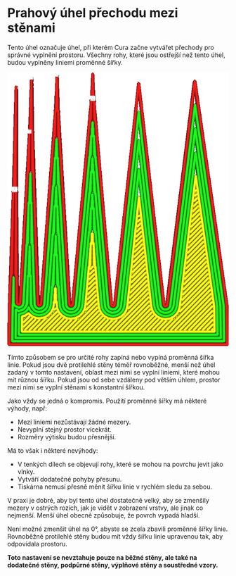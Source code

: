 Prahový úhel přechodu mezi stěnami
====
Tento úhel označuje úhel, při kterém Cura začne vytvářet přechody pro správné vyplnění prostoru. Všechny rohy, které jsou ostřejší než tento úhel, budou vyplněny liniemi proměnné šířky.

![Širší než 10°, již nevytváří přechody](../../../articles/images/wall_transition_angle.png)

Tímto způsobem se pro určité rohy zapíná nebo vypíná proměnná šířka linie. Pokud jsou dvě protilehlé stěny téměř rovnoběžné, menší než úhel zadaný v tomto nastavení, oblast mezi nimi se vyplní liniemi, které mohou mít různou šířku. Pokud jsou od sebe vzdáleny pod větším úhlem, prostor mezi nimi se vyplní stěnami s konstantní šířkou.

Jako vždy se jedná o kompromis. Použití proměnné šířky má některé výhody, např:
* Mezi liniemi nezůstávají žádné mezery.
* Nevyplní stejný prostor vícekrát.
* Rozměry výtisku budou přesnější.

Má to však i některé nevýhody:
* V tenkých dílech se objevují rohy, které se mohou na povrchu jevit jako vlnky.
* Vytváří dodatečné pohyby přesunu.
* Tiskárna nemusí přesně měnit šířku linie v rychlém sledu za sebou.

V praxi je dobré, aby byl tento úhel dostatečně velký, aby se zmenšily mezery v ostrých rozích, jak je vidět v zobrazení vrstvy, ale jinak co nejmenší. Menší úhel obecně způsobuje, že povrch vypadá hladší.

Není možné zmenšit úhel na 0°, abyste se zcela zbavili proměnné šířky linie. Rovnoběžné protilehlé stěny budou mít vždy šířku linie upravenou tak, aby odpovídala prostoru.

**Toto nastavení se nevztahuje pouze na běžné stěny, ale také na dodatečné stěny, podpůrné stěny, výplňové stěny a soustředné vzory.**